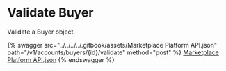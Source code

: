 # Validate Buyer

Validate a Buyer object.

{% swagger src="../../../../.gitbook/assets/Marketplace Platform API.json" path="/v1/accounts/buyers/{id}/validate" method="post" %}
[Marketplace Platform API.json](<../../../../.gitbook/assets/Marketplace Platform API.json>)
{% endswagger %}


